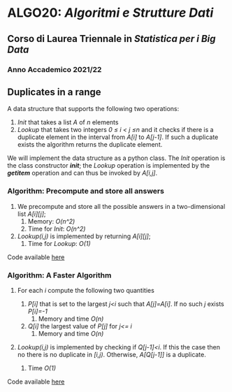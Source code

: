 # ALGO20: *Algoritmi e Strutture Dati* #
## Corso di Laurea Triennale in *Statistica per i Big Data* ##
### Anno Accademico 2021/22 ###


## Duplicates in a range ##

A data structure that supports the following two operations:

1. *Init* that takes a list *A* of *n* elements
2. *Lookup* that takes two integers *0  ≤ i < j  ≤n* and it checks
    if there is a duplicate element in the interval from
    *A[i]* to *A[j-1]*.
    If such a duplicate exists the algorithm returns the duplicate element.

We will implement the data structure as a python class.
The *Init* operation is the class constructor *__init__*;
the *Lookup* operation is implemented by the *__getitem__* operation
and can thus be invoked by *A[i,j]*.



### Algorithm: Precompute and store all answers ###

1.  We precompute and store all the possible answers
in a two-dimensional list *A[i][j]*;
    1. Memory: *O(n^2)*
    2. Time for *Init*: *O(n^2)* 
2. *Lookup(i,j)* is implemented by returning *A[i][j]*;
    1.  Time for *Lookup*: *O(1)* 


Code available [here](./Code/zero.py)


### Algorithm: A Faster Algorithm ###

1. For each *i* compute the following two quantities
    1. *P[i]* that is set to the largest *j<i* such that *A[j]=A[i]*.
        If no such  *j* exists *P[i]=-1*
        1. Memory and time *O(n)*
    2. *Q[i]* the largest value of *P[j]* for *j<= i*
        1. Memory and time *O(n)*
    
    
2.  *Lookup(i,j)* is implemented by checking if *Q[j-1]<i*.
        If this the case then no there is no duplicate in *[i,j)*.
        Otherwise, *A[Q[j-1]]* is a duplicate.
    1. Time *O(1)*

Code available [here](./Code/uno.py)

